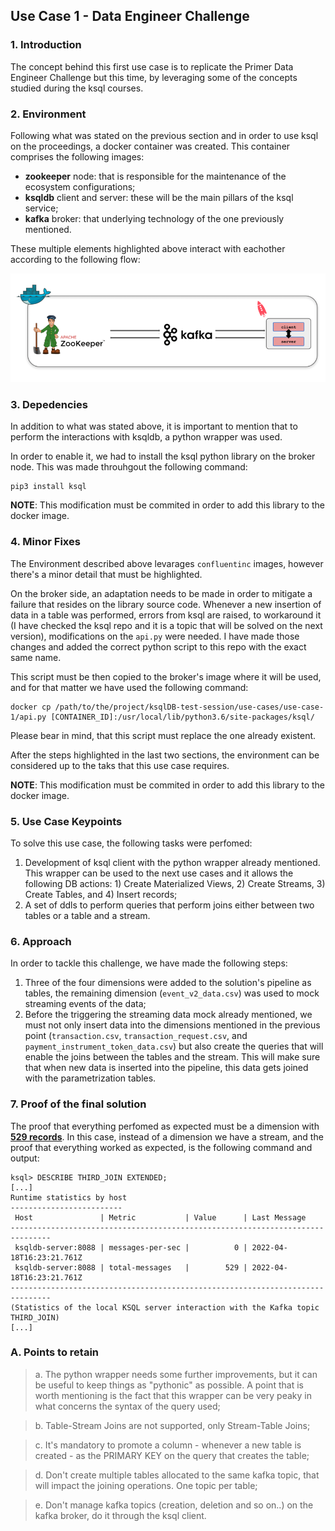 ## **Use Case 1 - Data Engineer Challenge**

### **1. Introduction**

The concept behind this first use case is to replicate the Primer Data Engineer Challenge but this time, by leveraging some of the concepts studied during the ksql courses.

### **2. Environment**

Following what was stated on the previous section and in order to use ksql on the proceedings, a docker container was created. This container comprises the following images:

- **zookeeper** node: that is responsible for the maintenance of the ecosystem configurations;
- **ksqldb** client and server: these will be the main pillars of the ksql service;
- **kafka** broker: that underlying technology of the one previously mentioned.

These multiple elements highlighted above interact with eachother according to the following flow:

![alt text for the image](../../images/container.png "Docker container")

### **3. Depedencies**

In addition to what was stated above, it is important to mention that to perform the interactions with ksqldb, a python wrapper was used. 

In order to enable it, we had to install the ksql python library on the broker node. This was made throuhgout the following command:

````
pip3 install ksql
````

**NOTE**: This modification must be commited in order to add this library to the docker image.

### **4. Minor Fixes**

The Environment described above levarages `confluentinc` images, however there's a minor detail that must be highlighted.

On the broker side, an adaptation needs to be made in order to mitigate a failure that resides on the library source code. Whenever a new insertion of data in a table was performed, errors from ksql are raised, to workaround it (I have checked the ksql repo and it is a topic that will be solved on the next version), modifications on the `api.py` were needed. I have made those changes and added the correct python script to this repo with the exact same name.

This script must be then copied to the broker's image where it will be used, and for that matter we have used the following command:

````
docker cp /path/to/the/project/ksqlDB-test-session/use-cases/use-case-1/api.py [CONTAINER_ID]:/usr/local/lib/python3.6/site-packages/ksql/
````

Please bear in mind, that this script must replace the one already existent.

After the steps highlighted in the last two sections, the environment can be considered up to the taks that this use case requires.

**NOTE**: This modification must be commited in order to add this library to the docker image.

### **5. Use Case Keypoints**

To solve this use case, the following tasks were perfomed:

1. Development of ksql client with the python wrapper already mentioned. This wrapper can be used to the next use cases and it allows the following DB actions: 1) Create Materialized Views, 2) Create Streams, 3) Create Tables, and 4) Insert records;
2. A set of ddls to perform queries that perform joins either between two tables or a table and a stream.

### **6. Approach**

In order to tackle this challenge, we have made the following steps:

1. Three of the four dimensions were added to the solution's pipeline as tables, the remaining dimension (`event_v2_data.csv`) was used to mock streaming events of the data;
2. Before the triggering the streaming data mock already mentioned, we must not only insert data into the dimensions mentioned in the previous point (`transaction.csv`, `transaction_request.csv`, and `payment_instrument_token_data.csv`) but also create the queries that will enable the joins between the tables and the stream. This will make sure that when new data is inserted into the pipeline, this data gets joined with the parametrization tables.

### **7. Proof of the final solution**

The proof that everything perfomed as expected must be a dimension with <u>**529 records**</u>. In this case, instead of a dimension we have a stream, and the proof that everything worked as expected, is the following command and output:

````
ksql> DESCRIBE THIRD_JOIN EXTENDED;
[...]
Runtime statistics by host
-------------------------
 Host               | Metric           | Value      | Last Message             
-------------------------------------------------------------------------------
 ksqldb-server:8088 | messages-per-sec |          0 | 2022-04-18T16:23:21.761Z 
 ksqldb-server:8088 | total-messages   |        529 | 2022-04-18T16:23:21.761Z 
-------------------------------------------------------------------------------
(Statistics of the local KSQL server interaction with the Kafka topic THIRD_JOIN)
[...]
````


### **A. Points to retain**

> a. The python wrapper needs some further improvements, but it can be useful to keep things as "pythonic" as possible. A point that is worth mentioning is the fact that this wrapper can be very peaky in what concerns the syntax of the query used;

> b. Table-Stream Joins are not supported, only Stream-Table Joins;

> c. It's mandatory to promote a column - whenever a new table is created - as the PRIMARY KEY on the query that creates the table;

> d. Don't create multiple tables allocated to the same kafka topic, that will impact the joining operations. One topic per table;

> e. Don't manage kafka topics (creation, deletion and so on..) on the kafka broker, do it through the ksql client.